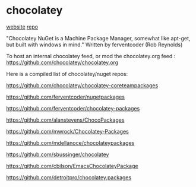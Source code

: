# chocolatey

[website](http://chocolatey.org/)
[repo](https://github.com/chocolatey/choco)

"Chocolatey NuGet is a Machine Package Manager, somewhat like apt-get, but built with windows in mind."
Written by ferventcoder (Rob Reynolds)

To host an internal chocolatey feed, or mod the chocolatey.org feed : https://github.com/chocolatey/chocolatey.org


Here is a compiled list of chocolatey/nuget repos:

https://github.com/chocolatey/chocolatey-coreteampackages

https://github.com/ferventcoder/nugetpackages

https://github.com/ferventcoder/chocolatey-packages

https://github.com/alanstevens/ChocoPackages

https://github.com/mwrock/Chocolatey-Packages

https://github.com/mdellanoce/chocolateypackages

https://github.com/sbussinger/chocolatey

https://github.com/cbilson/EmacsChocolateyPackage

https://github.com/detroitpro/chocolatey.packages
